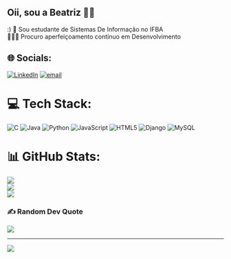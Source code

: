 ## Oii, sou a Beatriz 👋🌟
:)
🧠 Sou estudante de Sistemas De Informação no IFBA<br/>
👩🏻‍💻 Procuro aperfeiçoamento contínuo em Desenvolvimento<br/>


## 🌐 Socials:
[![LinkedIn](https://img.shields.io/badge/LinkedIn-%230077B5.svg?logo=linkedin&logoColor=white)](https://linkedin.com/in/www.linkedin.com/in/beatriz-freitas-3b38aa263) [![email](https://img.shields.io/badge/Email-D14836?logo=gmail&logoColor=white)](mailto:beatrizfreitas314.bf@gmail.com) 

# 💻 Tech Stack:
![C](https://img.shields.io/badge/c-%2300599C.svg?style=for-the-badge&logo=c&logoColor=white) ![Java](https://img.shields.io/badge/java-%23ED8B00.svg?style=for-the-badge&logo=openjdk&logoColor=white) ![Python](https://img.shields.io/badge/python-3670A0?style=for-the-badge&logo=python&logoColor=ffdd54) ![JavaScript](https://img.shields.io/badge/javascript-%23323330.svg?style=for-the-badge&logo=javascript&logoColor=%23F7DF1E) ![HTML5](https://img.shields.io/badge/html5-%23E34F26.svg?style=for-the-badge&logo=html5&logoColor=white) ![Django](https://img.shields.io/badge/django-%23092E20.svg?style=for-the-badge&logo=django&logoColor=white) ![MySQL](https://img.shields.io/badge/mysql-4479A1.svg?style=for-the-badge&logo=mysql&logoColor=white)
# 📊 GitHub Stats:
![](https://github-readme-stats.vercel.app/api?username=FrTriz&theme=dracula&hide_border=false&include_all_commits=true&count_private=false)<br/>
![](https://nirzak-streak-stats.vercel.app/?user=FrTriz&theme=dracula&hide_border=false)<br/>
![](https://github-readme-stats.vercel.app/api/top-langs/?username=FrTriz&theme=dracula&hide_border=false&include_all_commits=true&count_private=false&layout=compact)

### ✍️ Random Dev Quote
![](https://quotes-github-readme.vercel.app/api?type=horizontal&theme=radical)

---
[![](https://visitcount.itsvg.in/api?id=FrTriz&icon=7&color=0)](https://visitcount.itsvg.in)

<!-- Proudly created with GPRM ( https://gprm.itsvg.in ) -->



